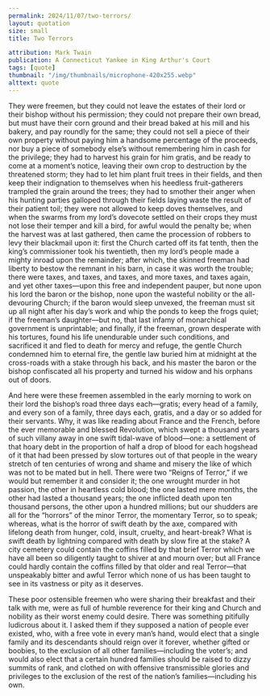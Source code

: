 ```yaml
---
permalink: 2024/11/07/two-terrors/
layout: quotation
size: small
title: Two Terrors

attribution: Mark Twain
publication: A Connecticut Yankee in King Arthur's Court
tags: [quote]
thumbnail: "/img/thumbnails/microphone-420x255.webp"
alttext: quote
---
```


They were freemen, but they could not leave the estates of their lord or their bishop without his permission; they could not prepare their own bread, but 
must have their corn ground and their bread baked at his mill and his bakery, and pay roundly for the same; they could not sell a piece of their own property 
without paying him a handsome percentage of the proceeds, nor buy a piece of somebody else’s without remembering him in cash for the privilege; they had 
to harvest his grain for him gratis, and be ready to come at a moment’s notice, leaving their own crop to destruction by the threatened storm; they had to 
let him plant fruit trees in their fields, and then keep their indignation to themselves when his heedless fruit-gatherers trampled the grain around the 
trees; they had to smother their anger when his hunting parties galloped through their fields laying waste the result of their patient toil; they were not 
allowed to keep doves themselves, and when the swarms from my lord’s dovecote settled on their crops they must not lose their temper and kill a bird, for 
awful would the penalty be; when the harvest was at last gathered, then came the procession of robbers to levy their blackmail upon it: first the Church 
carted off its fat tenth, then the king’s commissioner took his twentieth, then my lord’s people made a mighty inroad upon the remainder; after which, the 
skinned freeman had liberty to bestow the remnant in his barn, in case it was worth the trouble; there were taxes, and taxes, and taxes, and more taxes, and 
taxes again, and yet other taxes—upon this free and independent pauper, but none upon his lord the baron or the bishop, none upon the wasteful nobility or 
the all-devouring Church; if the baron would sleep unvexed, the freeman must sit up all night after his day’s work and whip the ponds to keep the frogs quiet; 
if the freeman’s daughter—but no, that last infamy of monarchical government is unprintable; and finally, if the freeman, grown desperate with his tortures, 
found his life unendurable under such conditions, and sacrificed it and fled to death for mercy and refuge, the gentle Church condemned him to eternal fire, 
the gentle law buried him at midnight at the cross-roads with a stake through his back, and his master the baron or the bishop confiscated all his property 
and turned his widow and his orphans out of doors.

And here were these freemen assembled in the early morning to work on their lord the bishop’s road three days each—gratis; every head of a family, and every 
son of a family, three days each, gratis, and a day or so added for their servants. Why, it was like reading about France and the French, before the ever 
memorable and blessed Revolution, which swept a thousand years of such villany away in one swift tidal-wave of blood—one: a settlement of that hoary debt 
in the proportion of half a drop of blood for each hogshead of it that had been pressed by slow tortures out of that people in the weary stretch of ten 
centuries of wrong and shame and misery the like of which was not to be mated but in hell. There were two “Reigns of Terror,” if we would but remember it 
and consider it; the one wrought murder in hot passion, the other in heartless cold blood; the one lasted mere months, the other had lasted a thousand 
years; the one inflicted death upon ten thousand persons, the other upon a hundred millions; but our shudders are all for the “horrors” of the minor 
Terror, the momentary Terror, so to speak; whereas, what is the horror of swift death by the axe, compared with lifelong death from hunger, cold, insult, 
cruelty, and heart-break? What is swift death by lightning compared with death by slow fire at the stake? A city cemetery could contain the coffins filled 
by that brief Terror which we have all been so diligently taught to shiver at and mourn over; but all France could hardly contain the coffins filled by 
that older and real Terror—that unspeakably bitter and awful Terror which none of us has been taught to see in its vastness or pity as it deserves.

These poor ostensible freemen who were sharing their breakfast and their talk with me, were as full of humble reverence for their king and Church and 
nobility as their worst enemy could desire. There was something pitifully ludicrous about it. I asked them if they supposed a nation of people ever 
existed, who, with a free vote in every man’s hand, would elect that a single family and its descendants should reign over it forever, whether gifted 
or boobies, to the exclusion of all other families—including the voter’s; and would also elect that a certain hundred families should be raised to dizzy 
summits of rank, and clothed on with offensive transmissible glories and privileges to the exclusion of the rest of the nation’s families—including his 
own.
